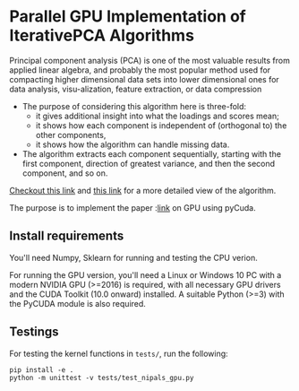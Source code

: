# Parallel GPU Implementation of IterativePCA Algorithms
Principal component analysis (PCA) is one of the most valuable results from applied linear algebra, and probably the most popular method used for compacting higher dimensional data sets into lower dimensional ones for data analysis, visu-alization, feature extraction, or data compression
- The purpose of considering this algorithm here is three-fold:
    - it gives additional insight into what the loadings and scores mean;
    - it shows how each component is independent of (orthogonal to) the other components,
    - it shows how the algorithm can handle missing data.
- The algorithm extracts each component sequentially, starting with the first component, direction of greatest variance, and then the second component, and so on.

[Checkout this link](https://learnche.org/pid/latent-variable-modelling/principal-component-analysis/algorithms-to-calculate-build-pca-models#lvm-eigenvalue-decomposition)  and [this link](https://cran.r-project.org/web/packages/nipals/vignettes/nipals_algorithm.html) for a more detailed view of the algorithm. 

The purpose is to implement the paper :[link](https://arxiv.org/abs/0811.1081) on GPU using pyCuda. 

## Install requirements

You'll need Numpy, Sklearn for running and testing the CPU verion.

For running the GPU version, you'll need a Linux or Windows 10 PC with a modern NVIDIA GPU (>=2016) is required, with all necessary GPU drivers and the CUDA Toolkit (10.0 onward) installed. 
A suitable Python (>=3) with the PyCUDA module is also required. 

## Testings

For testing the kernel functions in `tests/`, run the following:
``` 
pip install -e .
python -m unittest -v tests/test_nipals_gpu.py
 ```
